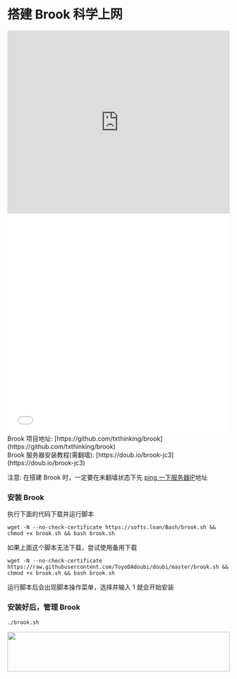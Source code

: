# 搭建 Brook 科学上网
<iframe width="100%" height="415" src="https://www.youtube.com/embed/4OQtOzA_Dr0" frameborder="0" allow="autoplay; encrypted-media" allowfullscreen></iframe>
<iframe width="100%" height="500" src="//player.bilibili.com/player.html?aid=24457027&cid=41068024&page=1" scrolling="no" border="0" frameborder="no" framespacing="0" allowfullscreen="true"> </iframe>
Brook 项目地址: [https://github.com/txthinking/brook](https://github.com/txthinking/brook)<br>
Brook 服务器安装教程(需翻墙): [https://doub.io/brook-jc3](https://doub.io/brook-jc3)

注意: 在搭建 Brook 时，一定要在未翻墙状态下先 [ping 一下服务器IP](https://darrenliuwei.coding.me/fuck-gfw/ping-IP.html)地址

### 安装 Brook
执行下面的代码下载并运行脚本
```
wget -N --no-check-certificate https://softs.loan/Bash/brook.sh && chmod +x brook.sh && bash brook.sh
```

如果上面这个脚本无法下载，尝试使用备用下载
```
wget -N --no-check-certificate https://raw.githubusercontent.com/ToyoDAdoubi/doubi/master/brook.sh && chmod +x brook.sh && bash brook.sh
```

运行脚本后会出现脚本操作菜单，选择并输入 1 就会开始安装

### 安装好后，管理 Brook
```
./brook.sh
```
<a href="https://www.vultr.com/?ref=7295225"><img src="https://www.vultr.com/media/banner_1.png" width="100%" height="90"></a>